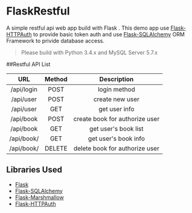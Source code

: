 # FlaskRestful
A simple restful api web app build with Flask . This demo app use [Flask-HTTPAuth](https://github.com/miguelgrinberg/Flask-HTTPAuth) to provide basic token auth and use [Flask-SQLAlchemy](https://github.com/mitsuhiko/flask-sqlalchemy) ORM Framework to privide database access.

> Please build with Python 3.4.x and MySQL Server 5.7.x

##Restful API List


| URL        | Method           | Description  |
| :-------------: |:-------------:| :-----:|
| /api/login    | POST 		| login method |
| /api/user     | POST       |   create new user |
| /api/user     | GET        |    get user info |
| /api/book     | POST       |    create book for authorize user |
| /api/book     | GET        |    get user's book list |
| /api/book/<bookid>     | GET        |    get user's book info |
| /api/book/<bookid>     | DELETE       |    delete book for authorize user |


## Libraries Used
+ [Flask](https://github.com/mitsuhiko/flask)
+ [Flask-SQLAlchemy](https://github.com/mitsuhiko/flask-sqlalchemy)
+ [Flask-Marshmallow](https://github.com/marshmallow-code/flask-marshmallow)
+ [Flask-HTTPAuth](https://github.com/miguelgrinberg/Flask-HTTPAuth)

